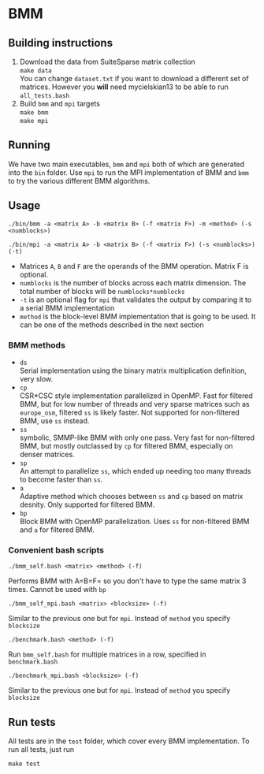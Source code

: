 # BMM
## Building instructions
1. Download the data from SuiteSparse matrix collection  
`make data`  
You can change `dataset.txt` if you want to download a different set of matrices. However you **will** need mycielskian13 to be able to run `all_tests.bash`
2. Build `bmm` and `mpi` targets  
`make bmm`  
`make mpi`
## Running
We have two main executables, `bmm` and `mpi` both of which are generated into the `bin` folder. Use `mpi` to run the MPI implementation of BMM and `bmm`
to try the various different BMM algorithms.
## Usage

```
./bin/bmm -a <matrix A> -b <matrix B> (-f <matrix F>) -m <method> (-s <numblocks>)
```

```
./bin/mpi -a <matrix A> -b <matrix B> (-f <matrix F>) (-s <numblocks>) (-t)
```

* Matrices `A`, `B` and `F` are the operands of the BMM operation. Matrix F is optional.
* `numblocks` is the number of blocks across each matrix dimension. The total number of blocks will be `numblocks*numblocks`
* `-t` is an optional flag for `mpi` that validates the output by comparing it to a serial BMM implementation
* `method` is the block-level BMM implementation that is going to be used. It can be one of the methods described in the next section
### BMM methods
* `ds`  
Serial implementation using the binary matrix multiplication definition, very slow.
* `cp`  
CSR*CSC style implementation parallelized in OpenMP. Fast for filtered BMM, but for low number of threads and very sparse matrices such as `europe_osm`,
filtered `ss` is likely faster. Not supported for non-filtered BMM, use `ss` instead.
* `ss`  
symbolic, SMMP-like BMM with only one pass. Very fast for non-filtered BMM, but mostly outclassed by `cp` for filtered BMM, especially on denser matrices.
* `sp`  
An attempt to parallelize `ss`, which ended up needing too many threads to become faster than `ss`.
* `a`  
Adaptive method which chooses between `ss` and `cp` based on matrix desnity. Only supported for filtered BMM.
* `bp`  
Block BMM with OpenMP parallelization. Uses `ss` for non-filtered BMM and `a` for filtered BMM.
### Convenient bash scripts
```
./bmm_self.bash <matrix> <method> (-f)
```
Performs BMM with A=B=F=<matrix> so you don't have to type the same matrix 3 times. Cannot be used with `bp`
```
./bmm_self_mpi.bash <matrix> <blocksize> (-f)
```
Similar to the previous one but for `mpi`. Instead of `method` you specify `blocksize`
```
./benchmark.bash <method> (-f)
```
Run `bmm_self.bash` for multiple matrices in a row, specified in `benchmark.bash`
  ```
./benchmark_mpi.bash <blocksize> (-f)
```
Similar to the previous one but for `mpi`. Instead of `method` you specify `blocksize`
## Run tests
All tests are in the `test` folder, which cover every BMM implementation. To run all tests, just run
```
make test
```
